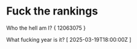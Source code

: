 # Fuck the rankings

Who the hell am I?
{ 12063075 }

What fucking year is it?
[ 2025-03-19T18:00:00Z ]
